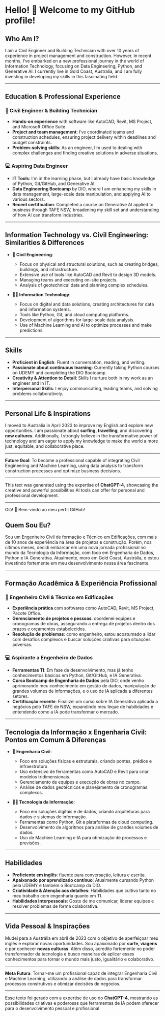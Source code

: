 # Hello! 👋 Welcome to my GitHub profile!

## Who Am I?
I am a Civil Engineer and Building Technician with over 10 years of experience in project management and construction. However, in recent months, I’ve embarked on a new professional journey in the world of Information Technology, focusing on Data Engineering, Python, and Generative AI. I currently live in Gold Coast, Australia, and I am fully investing in developing my skills in this fascinating field.

---

## Education & Professional Experience
### 🚧 Civil Engineer & Building Technician
- **Hands-on experience** with software like AutoCAD, Revit, MS Project, and Microsoft Office Suite.
- **Project and team management**: I’ve coordinated teams and construction schedules, ensuring project delivery within deadlines and budget constraints.
- **Problem-solving skills**: As an engineer, I’m used to dealing with complex challenges and finding creative solutions in adverse situations.

### 💻 Aspiring Data Engineer
- **IT Tools**: I'm in the learning phase, but I already have basic knowledge of Python, Git/GitHub, and Generative AI.
- **Data Engineering Bootcamp** by DIO, where I am enhancing my skills in data management, large-scale data manipulation, and applying AI to various sectors.
- **Recent certification**: Completed a course on Generative AI applied to business through TAFE NSW, broadening my skill set and understanding of how AI can transform industries.

---

## Information Technology vs. Civil Engineering: Similarities & Differences
- **👷 Civil Engineering**:
   - Focus on physical and structural solutions, such as creating bridges, buildings, and infrastructure.
   - Extensive use of tools like AutoCAD and Revit to design 3D models.
   - Managing teams and executing on-site projects.
   - Analysis of geotechnical data and planning complex schedules.

- **👨‍💻 Information Technology**:
   - Focus on digital and data solutions, creating architectures for data and information systems.
   - Tools like Python, Git, and cloud computing platforms.
   - Development of algorithms for large-scale data analysis.
   - Use of Machine Learning and AI to optimize processes and make predictions.

---

## Skills
- **Proficient in English**: Fluent in conversation, reading, and writing.
- **Passionate about continuous learning**: Currently taking Python courses on UDEMY and completing the DIO Bootcamp.
- **Creativity & Attention to Detail**: Skills I nurture both in my work as an engineer and in IT.
- **Interpersonal Skills**: I enjoy communicating, leading teams, and solving problems collaboratively.

---

## Personal Life & Inspirations
I moved to Australia in April 2023 to improve my English and explore new opportunities. I am passionate about **surfing, travelling**, and discovering **new cultures**. Additionally, I strongly believe in the transformative power of technology and am eager to apply my knowledge to make the world a more just, equitable, and collaborative place.

---

**Future Goal**: To become a professional capable of integrating Civil Engineering and Machine Learning, using data analysis to transform construction processes and optimize business decisions.

---

This text was generated using the expertise of **ChatGPT-4**, showcasing the creative and powerful possibilities AI tools can offer for personal and professional development.

---
 
 Olá! 👋 Bem-vindo ao meu perfil GitHub!

## Quem Sou Eu? 
Sou um Engenheiro Civil de formação e Técnico em Edificações, com mais de 10 anos de experiência na área de projetos e construção. Porém, nos últimos meses, decidi embarcar em uma nova jornada profissional no mundo da Tecnologia da Informação, com foco em Engenharia de Dados, Python e IA Generativa. Atualmente, moro em Gold Coast, Austrália, e estou investindo fortemente em meu desenvolvimento nessa área fascinante.

---

## Formação Acadêmica & Experiência Profissional
### 🚧 Engenheiro Civil & Técnico em Edificações
- **Experiência prática** com softwares como AutoCAD, Revit, MS Project, Pacote Office.
- **Gerenciamento de projetos e pessoas**: coordenei equipes e cronogramas de obras, assegurando a entrega de projetos dentro dos prazos e orçamentos estabelecidos.
- **Resolução de problemas**: como engenheiro, estou acostumado a lidar com desafios complexos e buscar soluções criativas para situações adversas.

### 💻 Aspirante a Engenheiro de Dados
- **Ferramentas TI**: Em fase de desenvolvimento, mas já tenho conhecimentos básicos em Python, Git/GitHub, e IA Generativa.
- **Curso Bootcamp de Engenharia de Dados** pela DIO, onde venho aprimorando meu conhecimento em gestão de dados, manipulação de grandes volumes de informações, e o uso de IA aplicada a diferentes setores.
- **Certificação recente**: Finalizei um curso sobre IA Generativa aplicada a negócios pelo TAFE de NSW, expandindo meu leque de habilidades e entendendo como a IA pode transformar o mercado.

---

## Tecnologia da Informação x Engenharia Civil: Pontos em Comum & Diferenças
- **👷 Engenharia Civil**:
   - Foco em soluções físicas e estruturais, criando pontes, prédios e infraestrutura.
   - Uso extensivo de ferramentas como AutoCAD e Revit para criar modelos tridimensionais.
   - Gerenciamento de equipes e execução de obras no campo.
   - Análise de dados geotécnicos e planejamento de cronogramas complexos.

- **👨‍💻 Tecnologia da Informação**:
   - Foco em soluções digitais e de dados, criando arquiteturas para dados e sistemas de informação.
   - Ferramentas como Python, Git e plataformas de cloud computing.
   - Desenvolvimento de algoritmos para análise de grandes volumes de dados.
   - Uso de Machine Learning e IA para otimização de processos e previsões.

---

## Habilidades
- **Proficiente em inglês**: fluente para conversação, leitura e escrita.
- **Apaixonado por aprendizado contínuo**: Atualmente cursando Python pela UDEMY e também o Bootcamp da DIO.
- **Criatividade & Atenção aos detalhes**: Habilidades que cultivo tanto no meu trabalho com engenharia quanto em TI.
- **Habilidades interpessoais**: Gosto de me comunicar, liderar equipes e resolver problemas de forma colaborativa.

---

## Vida Pessoal & Inspirações
Mudei para a Austrália em abril de 2023 com o objetivo de aperfeiçoar meu inglês e explorar novas oportunidades. Sou apaixonado por **surfe, viagens** e por conhecer **novas culturas**. Além disso, acredito fortemente no poder transformador da tecnologia e busco maneiras de aplicar esses conhecimentos para tornar o mundo mais justo, igualitário e colaborativo.

---

**Meta Futura**: Tornar-me um profissional capaz de integrar Engenharia Civil e Machine Learning, utilizando a análise de dados para transformar processos construtivos e otimizar decisões de negócios.

---

Esse texto foi gerado com a expertise de uso do **ChatGPT-4**, mostrando as possibilidades criativas e poderosas que ferramentas de IA podem oferecer para o desenvolvimento pessoal e profissional.
